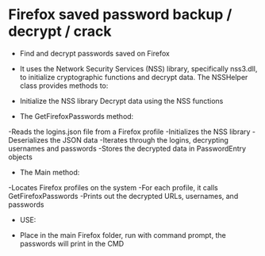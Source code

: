 # Firefox saved password backup / decrypt / crack

- Find and decrypt passwords saved on Firefox

- It uses the Network Security Services (NSS) library, specifically nss3.dll, to initialize cryptographic functions and decrypt data.
The NSSHelper class provides methods to:

- Initialize the NSS library
Decrypt data using the NSS functions

- The GetFirefoxPasswords method:

 -Reads the logins.json file from a Firefox profile
 -Initializes the NSS library
 -Deserializes the JSON data
 -Iterates through the logins, decrypting usernames and passwords
 -Stores the decrypted data in PasswordEntry objects


- The Main method:

 -Locates Firefox profiles on the system
 -For each profile, it calls GetFirefoxPasswords
 -Prints out the decrypted URLs, usernames, and passwords

- USE:

- Place in the main Firefox folder, run with command prompt, the passwords will print in the CMD
